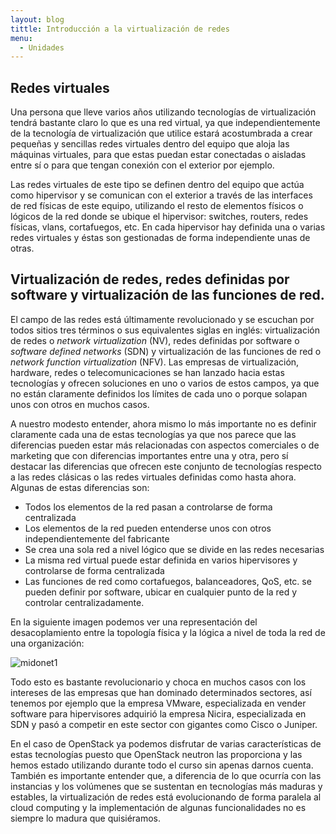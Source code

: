 ```yaml
---
layout: blog
tittle: Introducción a la virtualización de redes
menu:
  - Unidades
---
```


## Redes virtuales

Una persona que lleve varios años utilizando tecnologías de
virtualización tendrá bastante claro lo que es una red virtual, ya que
independientemente de la tecnología de virtualización que utilice
estará acostumbrada a crear pequeñas y sencillas redes virtuales
dentro del equipo que aloja las máquinas virtuales, para que estas
puedan estar conectadas o aisladas entre sí o para que tengan conexión
con el exterior por ejemplo.

Las redes virtuales de este tipo se definen dentro del equipo que
actúa como hipervisor y se comunican con el exterior a través de las
interfaces de red físicas de este equipo, utilizando el resto de
elementos físicos o lógicos de la red donde se ubique el hipervisor:
switches, routers, redes físicas, vlans, cortafuegos, etc. En cada
hipervisor hay definida una o varias redes virtuales y éstas son
gestionadas de forma independiente unas de otras.

## Virtualización de redes, redes definidas por software y virtualización de las funciones de red.

El campo de las redes está últimamente revolucionado y se escuchan por
todos sitios tres términos o sus equivalentes siglas en inglés:
virtualización de redes o *network virtualization* (NV), redes
definidas por software o *software defined networks* (SDN) y
virtualización de las funciones de red o *network function
virtualization* (NFV). Las empresas de virtualización, hardware, redes
o telecomunicaciones se han lanzado hacia estas tecnologías y ofrecen
soluciones en uno o varios de estos campos, ya que no están claramente
definidos los límites de cada uno o porque solapan unos con otros en
muchos casos.

A nuestro modesto entender, ahora mismo lo más importante no es
definir claramente cada una de estas tecnologías ya que nos parece que
las diferencias pueden estar más relacionadas con aspectos comerciales
o de marketing que con diferencias importantes entre una y otra, pero
sí destacar las diferencias que ofrecen este conjunto de tecnologías
respecto a las redes clásicas o las redes virtuales definidas como
hasta ahora. Algunas de estas diferencias son:

* Todos los elementos de la red pasan a controlarse de forma
  centralizada
* Los elementos de la red pueden entenderse unos con otros
  independientemente del fabricante
* Se crea una sola red a nivel lógico que se divide en las redes
  necesarias
* La misma red virtual puede estar definida en varios hipervisores y
  controlarse de forma centralizada
* Las funciones de red como cortafuegos, balanceadores, QoS, etc. se
  pueden definir por software, ubicar en cualquier punto de la red y
  controlar centralizadamente.

En la siguiente imagen podemos ver una representación del
desacoplamiento entre la topología física y la lógica a nivel de toda
la red de una organización:

![midonet1](img/inrto/midonet1.PNG)

Todo esto es bastante revolucionario y choca en muchos casos con los
intereses de  las empresas que han dominado determinados sectores, así
tenemos por ejemplo que la empresa VMware, especializada en vender
software para hipervisores adquirió la empresa Nicira, especializada
en SDN y pasó a competir en este sector con gigantes como Cisco o
Juniper.

En el caso de OpenStack ya podemos disfrutar de varias características
de estas tecnologías puesto que OpenStack neutron las proporciona y
las hemos estado utilizando durante todo el curso sin apenas darnos
cuenta. También es importante entender que, a diferencia de lo que
ocurría con las instancias y los volúmenes que se sustentan en
tecnologías más maduras y estables, la virtualización de redes está
evolucionando de forma paralela al cloud computing y la implementación
de algunas funcionalidades no es siempre lo madura que quisiéramos.